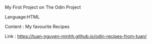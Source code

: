My First Project on The Odin Project

Language:HTML

Content : My favourite Recipes 

Link : https://tuan-nguyen-minhh.github.io/odin-recipes-from-tuan/
